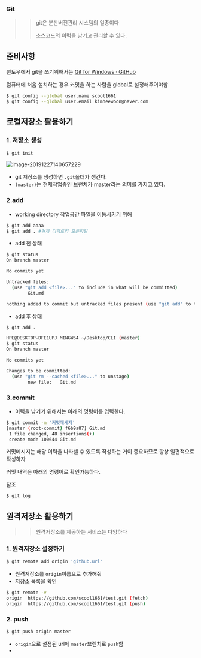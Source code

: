 ### Git

> > git은 분산버전관리 시스템의 일종이다
> >
> > 소스코드의 이력을 남기고 관리할 수 있다.

## 준비사항

윈도우에서 git을 쓰기위해서는 [Git for Windows · GitHub](https://github.com/git-for-windows)

컴퓨터에 처음 설치하는 경우 커밋을 하는 사람을 global로 설정해주어야함



```bash
$ git config --global user.name scool1661
$ git config --global user.email kimheewoon@naver.com


```

## 로컬저장소 활용하기

### 1. 저장소 생성

```bash
$ git init
```

![image-20191227140657229](imeges/image-20191227140657229.png)

* git 저장소를 생성하면  `.git`폴더가 생긴다.
* `(master)`는 현제작업중인 브랜치가 master라는 의미를 가지고 있다.



### 2.add

* working directory 작업공간 파일을 이동시키기 위해

```bash
$ git add aaaa
$ git add . #현제 디렉토리 모든파일
```



* add 전 상태

```bash
$ git status
On branch master

No commits yet

Untracked files:
  (use "git add <file>..." to include in what will be committed)
        Git.md

nothing added to commit but untracked files present (use "git add" to track)

```

* add 후 상태

```bash
$ git add .

HPE@DESKTOP-DFE1UPJ MINGW64 ~/Desktop/CLI (master)
$ git status
On branch master

No commits yet

Changes to be committed:
  (use "git rm --cached <file>..." to unstage)
        new file:   Git.md


```

###	3.commit

* 이력을 남기기 위해서는 아래의 명령어를 입력한다.

```bash
$ git commit -m '커밋메세지'
[master (root-commit) f6b9a87] Git.md
 1 file changed, 48 insertions(+)
 create mode 100644 Git.md

```

커밋메시지는 해당 이력을 나타낼 수 있도록 작성하는 거이 중요하므로 항상 일편적으로 작성하자

커밋 내역은 아래의 명령어로 확인가능하다.

참조 

[커밋메시지]: https://www.google.com/search?ei=LZUFXt2KOIrr-QaBt6mwAQ&amp;q=%EC%BB%A4%EB%B0%8B%EB%A9%94%EC%84%B8%EC%A7%80&amp;oq=%EC%BB%A4%EB%B0%8B%EB%A9%94%EC%84%B8%EC%A7%80&amp;gs_l=psy-ab.3..0i10l4.2323.32059..32482...11.0..0.172.2425.17j7......0....1..gws-wiz.....0..0i13j0i131j0j0i131i67j0i10i30j0i5i30.YCxGRcKDRM4&amp;ved=0ahUKEwid1a_8itXmAhWKdd4KHYFbChYQ4dUDCAs&amp;uact=5	"참조"





```bash
$ git log

```

## 원격저장소 활용하기

> > 원격저장소를 제공하는 서비스는 다양하다

### 1. 원격저장소 설정하기 

```bash
$ git remote add origin 'github.url'
```

* 원격저장소를 `origin`이름으로 추가해줘
* 저장소 목록을 확인

```bash
$ git remote -v
origin  https://github.com/scool1661/test.git (fetch)
origin  https://github.com/scool1661/test.git (push)
```

### 2. push

```bash
$ git push origin master
```

* `origin`으로 설정된 url에 `master`브렌치로 `push`함
* 